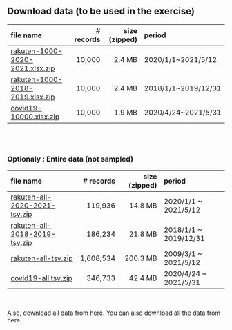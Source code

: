 ## Download data (to be used in the exercise)

| file name | # records | size (zipped) | period |
| :--- | ---: | ---: | :--- |
| [rakuten-1000-2020-2021.xlsx.zip](https://drive.google.com/file/d/1VChMSE0KIYr-ctYwL6kS8sesbIVKVY1y/view?usp=sharing) | 10,000 | 2.4 MB | 2020/1/1~2021/5/12 |
| [rakuten-1000-2018-2019.xlsx.zip](https://drive.google.com/file/d/1qCI2LeXTnkCGbzPrlpupb2LgUFlTaeIZ/view?usp=sharing) | 10,000 | 2.4 MB | 2018/1/1~2019/12/31 |
| [covid19-10000.xlsx.zip](https://drive.google.com/file/d/1HwmIikp6HoQhZpREnDFmex4VWI8zFF-0/view?usp=sharing) | 10,000 | 1.9 MB | 2020/4/24~2021/5/31 |

<br>
<br>

### Optionaly : Entire data (not sampled)

| file name | # records | size (zipped) | period |
| :--- | ---: | ---: | :--- |
| [rakuten-all-2020-2021-tsv.zip](https://drive.google.com/file/d/1-8QbsBoYuGT_uY9n3MsRWtLE95eaMLyO/view?usp=sharing) | 119,936 | 14.8 MB | 2020/1/1 ~ 2021/5/12 |
| [rakuten-all-2018-2019-tsv.zip](https://drive.google.com/file/d/1-6dvK09H5rCUdpcH29qn_E4ABRnwEZPu/view?usp=sharing) | 186,234 | 21.8 MB | 2018/1/1 ~ 2019/12/31 |
| [rakuten-all-tsv.zip](https://drive.google.com/file/d/1-FaOpJG5AutgE42nfXmwVMC8nv6dgw3u/view?usp=sharing) | 1,608,534 | 200.3 MB | 2009/3/1 ~ 2021/5/12 |
| [covid19-all.tsv.zip](https://drive.google.com/file/d/112a8wVU22_KoFw2MuMw6CI_IpugDjm8C/view?usp=sharing) | 346,733 | 42.4 MB | 2020/4/24 ~ 2021/5/31 |

<br>

Also, download all data from [here](https://drive.google.com/drive/folders/1z9e-h-ZanZ_utQm-cMbqAPwb6nP7DGjM?usp=sharing).
You can also download all the data from here.